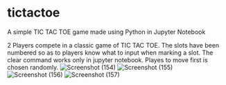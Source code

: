 # tictactoe
A simple TIC TAC TOE game made using Python in Jupyter Notebook

2 Players compete in a classic game of TIC TAC TOE.
The slots have been numbered so as to players know what to input when marking a slot.
The clear command works only in jupyter notebook.
Playes to move first is chosen randomly.
![Screenshot (154)](https://user-images.githubusercontent.com/91046698/143773327-9090349c-60d8-4cf5-b6c7-d25c6fd0934b.png)
![Screenshot (155)](https://user-images.githubusercontent.com/91046698/143773665-a72a8ce9-0238-4c9a-a7f7-c97c525819c3.png)
![Screenshot (156)](https://user-images.githubusercontent.com/91046698/143773669-aac80c25-3d5b-4d0a-adb5-d44e76c7ef6c.png)
![Screenshot (157)](https://user-images.githubusercontent.com/91046698/143773671-d979104c-29a3-4bfb-9817-e7554a99fda9.png)
